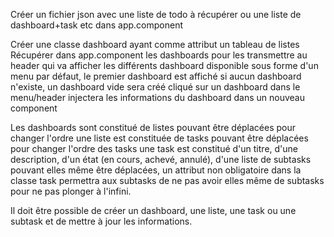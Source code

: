 Créer un fichier json avec une liste de todo à récupérer ou une liste de dashboard+task etc dans app.component

Créer une classe dashboard ayant comme attribut un tableau de listes
Récupérer dans app.component les dashboards pour les transmettre au header qui va afficher les différents dashboard disponible sous forme d'un menu
par défaut, le premier dashboard est affiché
si aucun dashboard n'existe, un dashboard vide sera créé
cliqué sur un dashboard dans le menu/header injectera les informations du dashboard dans un nouveau component

Les dashboards sont constitué de listes pouvant être déplacées pour changer l'ordre
une liste est constituée de tasks pouvant être déplacées pour changer l'ordre des tasks
une task est constitué d'un titre, d'une description, d'un état (en cours, achevé, annulé), d'une liste de subtasks pouvant elles même être déplacées, 
un attribut non obligatoire dans la classe task permettra aux subtasks de ne pas avoir elles même de subtasks pour ne pas plonger à l'infini.


Il doit être possible de créer un dashboard, une liste, une task ou une subtask et de mettre à jour les informations.
